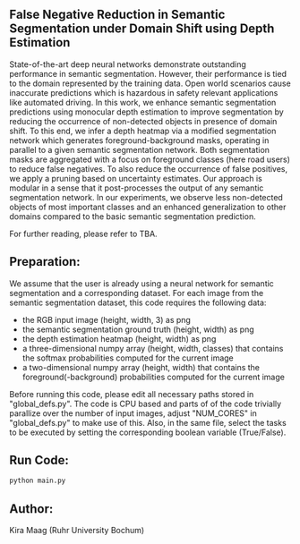 ## False Negative Reduction in Semantic Segmentation under Domain Shift using Depth Estimation

State-of-the-art deep neural networks demonstrate outstanding performance in semantic segmentation. However, their performance is tied to the domain represented by the training data. Open world scenarios cause inaccurate predictions which is hazardous in safety relevant applications like automated driving. In this work, we enhance semantic segmentation predictions using monocular depth estimation to improve segmentation by reducing the occurrence of non-detected objects in presence of domain shift. To this end, we infer a depth heatmap via a modified segmentation network which generates foreground-background masks, operating in parallel to a given semantic segmentation network. Both segmentation masks are aggregated with a focus on foreground classes (here road users) to reduce false negatives. To also reduce the occurrence of false positives, we apply a pruning based on uncertainty estimates. Our approach is modular in a sense that it post-processes the output of any semantic segmentation network. In our experiments, we observe less non-detected objects of most important classes and an enhanced generalization to other domains compared to the basic semantic segmentation prediction.

For further reading, please refer to TBA.

## Preparation:
We assume that the user is already using a neural network for semantic segmentation and a corresponding dataset. For each image from the semantic segmentation dataset, this code requires the following data:

- the RGB input image (height, width, 3) as png
- the semantic segmentation ground truth (height, width) as png
- the depth estimation heatmap (height, width) as png
- a three-dimensional numpy array (height, width, classes) that contains the softmax probabilities computed for the current image
- a two-dimensional numpy array (height, width) that contains the foreground(-background) probabilities computed for the current image

Before running this code, please edit all necessary paths stored in "global_defs.py". The code is CPU based and parts of of the code trivially parallize over the number of input images, adjust "NUM_CORES" in "global_defs.py" to make use of this. Also, in the same file, select the tasks to be executed by setting the corresponding boolean variable (True/False).

## Run Code:
```python
python main.py
```

## Author:
Kira Maag (Ruhr University Bochum)
